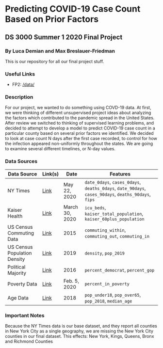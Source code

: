 # Predicting COVID-19 Case Count Based on Prior Factors
## DS 3000 Summer 1 2020 Final Project
### By Luca Demian and Max Breslauer-Friedman

This is our repository for all our final project stuff.

### Useful Links

- FP2: [/data/](/data/)

### Description

For our project, we wanted to do something using COVD-19 data. At first, we were thinking of different unsupervised
project ideas about analyzing the factors which contributed to the pandemic spread in the United States. After review
we switched to thinking of supervised learning problems, and decided to attempt to develop a model to predict COVID-19
case count in a particular county based on several prior factors we identified. We decided to look at case count N days
after the first case recorded, to control for how the infection appeared non-uniformly throughout the states. We are
going to examine several different timelines, or N-day values.

### Data Sources

|Data Source|Link(s)|Date|Features|
|-|-|-|-|
|NY Times|[Link](https://github.com/nytimes/covid-19-data/blob/master/us-counties.csv)|May 22, 2020|`date_0days`, `cases_0days`, `deaths_0days`, `date_90days`, `cases_90days`, `deaths_90days`, `fips`
|Kaiser Health|[Link](https://khn.org/news/as-coronavirus-spreads-widely-millions-of-older-americans-live-in-counties-with-no-icu-beds/#lookup)|March 30, 2020|`icu_beds`, `kaiser_total_population`, `kaiser_60plus_population`
|US Census Commuting Data|[Link](https://www.census.gov/data/tables/2015/demo/metro-micro/commuting-flows-2015.html)|2015|`commuting_within`, `commuting_out`, `commuting_in`
|US Census Population Density|[Link](https://api.census.gov/data/2019/pep/population?get=DENSITY,POP&for=county:*)|2019|`density`, `pop_2019`
|Political Majority|[Link](https://github.com/tonmcg/US_County_Level_Election_Results_08-16/blob/master/2016_US_County_Level_Presidential_Results.csv)|2016|`percent_democrat`, `percent_gop`
|Poverty Data|[Link](https://www.ers.usda.gov/data-products/county-level-data-sets/download-data/)|Feb. 5, 2020|`percent_in_poverty`
|Age Data|[Link](https://data.census.gov/cedsci/table?q=Older%20Population&hidePreview=true&t=Older%20Population&tid=ACSDP1Y2018.DP05&vintage=2018&g=0100000US.050000)|2018|`pop_under18`, `pop_over65`, `pop_2018`, `median_age`

### Important Notes

Because the NY Times data is our base dataset, and they report all counties in New York City as a single geography, we are missing the New York City counties in our final dataset. This effects: New York, Kings, Queens, Bronx and Richmond Counties
